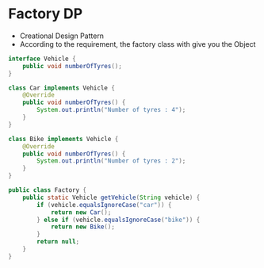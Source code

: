 # Factory DP

* Creational Design Pattern
* According to the requirement, the factory class with give you the Object

```java
interface Vehicle {
    public void numberOfTyres();
}

class Car implements Vehicle {
    @Override
    public void numberOfTyres() {
        System.out.println("Number of tyres : 4");
    }
}

class Bike implements Vehicle {
    @Override
    public void numberOfTyres() {
        System.out.println("Number of tyres : 2");
    }
}

public class Factory {
    public static Vehicle getVehicle(String vehicle) {
        if (vehicle.equalsIgnoreCase("car")) {
            return new Car();
        } else if (vehicle.equalsIgnoreCase("bike")) {
            return new Bike();
        }
        return null;
    }
}
```
